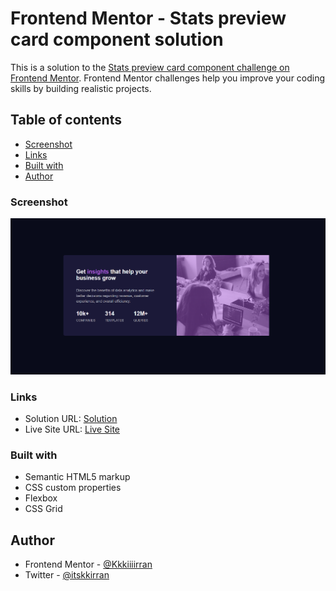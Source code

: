 # Frontend Mentor - Stats preview card component solution

This is a solution to the [Stats preview card component challenge on Frontend Mentor](https://www.frontendmentor.io/challenges/stats-preview-card-component-8JqbgoU62). Frontend Mentor challenges help you improve your coding skills by building realistic projects. 

## Table of contents

- [Screenshot](#screenshot)
- [Links](#links)
- [Built with](#built-with)
- [Author](#author)

### Screenshot

![](./images/Screenshot%202023-08-01%20143230.png)


### Links

- Solution URL: [Solution](https://github.com/Kkkiiiirran/Stats-Preview-Card-Frontend-Challenge-5)
- Live Site URL: [Live Site](https://kkkiiiirran.github.io/Stats-Preview-Card-Frontend-Challenge-5/)

### Built with
- Semantic HTML5 markup
- CSS custom properties
- Flexbox
- CSS Grid


## Author

- Frontend Mentor - [@Kkkiiiirran](frontendmentor.io/profile/Kkkiiiirran)
- Twitter - [@itskkirran](https://twitter.com/itskkirran)